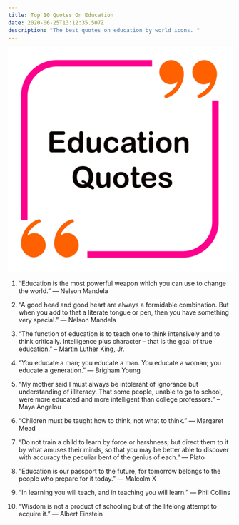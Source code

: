 ```yaml
---
title: Top 10 Quotes On Education
date: 2020-06-25T13:12:35.507Z
description: "The best quotes on education by world icons. "
---
```

![<img src="image.jpg"  alt="design with educations quotes in quotation marks">](quote-1122421_1920.jpg "Education Quotes")

1. “Education is the most powerful weapon which you can use to change the world.” ― Nelson Mandela

2. “A good head and good heart are always a formidable combination. But when you add to that a literate tongue or pen, then you have something very special.” ― Nelson Mandela

3. “The function of education is to teach one to think intensively and to think critically. Intelligence plus character – that is the goal of true education.” – Martin Luther King, Jr.

4. “You educate a man; you educate a man. You educate a woman; you educate a generation.” ― Brigham Young

5. “My mother said I must always be intolerant of ignorance but understanding of illiteracy. That some people, unable to go to school, were more educated and more intelligent than college professors.” – Maya Angelou

6. “Children must be taught how to think, not what to think.” ― Margaret Mead

7. “Do not train a child to learn by force or harshness; but direct them to it by what amuses their minds, so that you may be better able to discover with accuracy the peculiar bent of the genius of each.” ― Plato

8. “Education is our passport to the future, for tomorrow belongs to the people who prepare for it today.” ― Malcolm X

9. “In learning you will teach, and in teaching you will learn.” ― Phil Collins

10. “Wisdom is not a product of schooling but of the lifelong attempt to acquire it.” ― Albert Einstein